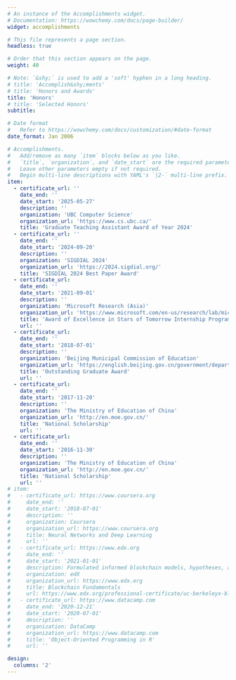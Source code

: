 ```yaml
---
# An instance of the Accomplishments widget.
# Documentation: https://wowchemy.com/docs/page-builder/
widget: accomplishments

# This file represents a page section.
headless: true

# Order that this section appears on the page.
weight: 40

# Note: `&shy;` is used to add a 'soft' hyphen in a long heading.
# title: 'Accomplish&shy;ments'
# title: 'Honors and Awards'
title: 'Honors'
# title: 'Selected Honors'
subtitle:

# Date format
#   Refer to https://wowchemy.com/docs/customization/#date-format
date_format: Jan 2006

# Accomplishments.
#   Add/remove as many `item` blocks below as you like.
#   `title`, `organization`, and `date_start` are the required parameters.
#   Leave other parameters empty if not required.
#   Begin multi-line descriptions with YAML's `|2-` multi-line prefix.
item:
  - certificate_url: ''
    date_end: ''
    date_start: '2025-05-27'
    description: ''
    organization: 'UBC Computer Science'
    organization_url: 'https://www.cs.ubc.ca/'
    title: 'Graduate Teaching Assistant Award of Year 2024'
  - certificate_url: ''
    date_end: ''
    date_start: '2024-09-20'
    description: ''
    organization: 'SIGDIAL 2024'
    organization_url: 'https://2024.sigdial.org/'
    title: 'SIGDIAL 2024 Best Paper Award'
  - certificate_url: 
    date_end: ''
    date_start: '2021-09-01'
    description: ''
    organization: 'Microsoft Research (Asia)'
    organization_url: 'https://www.microsoft.com/en-us/research/lab/microsoft-research-asia/'
    title: 'Award of Excellence in Stars of Tomorrow Internship Program'
    url: ''
  - certificate_url: 
    date_end: ''
    date_start: '2018-07-01'
    description: ''
    organization: 'Beijing Municipal Commission of Education'
    organization_url: 'https://english.beijing.gov.cn/government/departments/202006/t20200627_1932945.html'
    title: 'Outstanding Graduate Award'
    url: ''
  - certificate_url: 
    date_end: ''
    date_start: '2017-11-20'
    description: ''
    organization: 'The Ministry of Education of China'
    organization_url: 'http://en.moe.gov.cn/'
    title: 'National Scholarship'
    url: ''
  - certificate_url: 
    date_end: ''
    date_start: '2016-11-30'
    description: ''
    organization: 'The Ministry of Education of China'
    organization_url: 'http://en.moe.gov.cn/'
    title: 'National Scholarship'
    url: ''
# item:
#   - certificate_url: https://www.coursera.org
#     date_end: ''
#     date_start: '2018-07-01'
#     description: ''
#     organization: Coursera
#     organization_url: https://www.coursera.org
#     title: Neural Networks and Deep Learning
#     url: ''
#   - certificate_url: https://www.edx.org
#     date_end: ''
#     date_start: '2021-01-01'
#     description: Formulated informed blockchain models, hypotheses, and use cases.
#     organization: edX
#     organization_url: https://www.edx.org
#     title: Blockchain Fundamentals
#     url: https://www.edx.org/professional-certificate/uc-berkeleyx-blockchain-fundamentals
#   - certificate_url: https://www.datacamp.com
#     date_end: '2020-12-21'
#     date_start: '2020-07-01'
#     description: ''
#     organization: DataCamp
#     organization_url: https://www.datacamp.com
#     title: 'Object-Oriented Programming in R'
#     url: ''

design:
  columns: '2'
---
```

